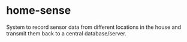 # home-sense
System to record sensor data from different locations in the house and transmit them back to a central database/server.

